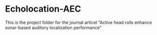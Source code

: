 # Echolocation-AEC
This is the project folder for the journal articel "Active head rolls enhance sonar-based auditory localization performance"
